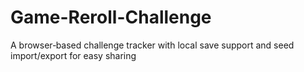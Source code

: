 # Game-Reroll-Challenge
A browser‑based challenge tracker with local save support and seed import/export for easy sharing
